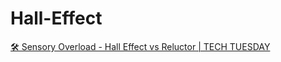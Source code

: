 # Hall-Effect
[🛠 Sensory Overload - Hall Effect vs Reluctor | TECH TUESDAY](https://youtu.be/lTAW0lTqP6s)
